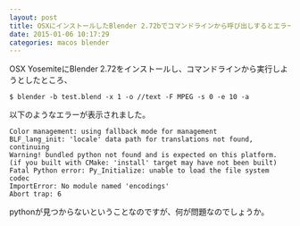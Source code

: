 ```yaml
---
layout: post
title: OSXにインストールしたBlender 2.72bでコマンドラインから呼び出しするとエラー
date: 2015-01-06 10:17:29
categories: macos blender
---
```

<!-- {% raw %} -->
<p>OSX YosemiteにBlender 2.72をインストールし、コマンドラインから実行しようとしたところ、</p>

<pre><code>$ blender -b test.blend -x 1 -o //text -F MPEG -s 0 -e 10 -a
</code></pre>

<p>以下のようなエラーが表示されました。</p>

<pre><code>Color management: using fallback mode for management
BLF_lang_init: 'locale' data path for translations not found, continuing
Warning! bundled python not found and is expected on this platform. 
(if you built with CMake: 'install' target may have not been built)
Fatal Python error: Py_Initialize: unable to load the file system codec
ImportError: No module named 'encodings'
Abort trap: 6
</code></pre>

<p>pythonが見つからないということなのですが、何が問題なのでしょうか。</p>
<!-- {% endraw %} -->

